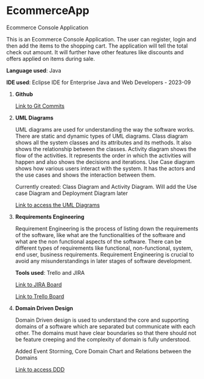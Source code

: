 # EcommerceApp
Ecommerce Console Application

This is an Ecommerce Console Application. The user can register, login and then add the items to the shopping cart.
The application will tell the total check out amount. It will further have other features like discounts and offers applied on items during sale.

**Language used**: Java

**IDE used**: Eclipse IDE for Enterprise Java and Web Developers - 2023-09

1. **Github**

      [Link to Git Commits](https://github.com/Deepshikha1611/EcommerceApp/commits/master)

2. **UML Diagrams**

     UML diagrams are used for understanding the way the software works. There are static and dynamic types of UML diagrams.
     Class diagram shows all the system classes and its attributes and its methods. It also shows the relationship between the classes.
     Activity diagram shows the flow of the activities. It represents the order in which the activities will happen and also shows the decisions and iterations.
     Use Case diagram shows how various users interact with the system. It has the actors and the use cases and shows the interaction between them.
   
     Currently created: Class Diagram and Activity Diagram.
     Will add the Use case Diagram and Deployment Diagram later
  
     [Link to access the UML Diagrams](https://github.com/Deepshikha1611/EcommerceApp/tree/master/UML%20Diagrams)

4. **Requirements Engineering**

      Requirement Engineering is the process of listing down the requirements of the software, like what are the functionalities of the software and what are the non functional aspects of the software. There can be different types of requirements like functional, non-functional, system, end user, business requirements. Requirement Engineering is crucial to avoid any misunderstandings in later stages of software development.
     
   
     **Tools used**: Trello and JIRA
  
     [Link to JIRA Board](https://singhdeepshikha165.atlassian.net/jira/software/projects/KAN/boards/1)
  
     [Link to Trello Board](https://trello.com/b/0zwFEus1/ecommerce-website)

6. **Domain Driven Design**

     Domain Driven design is used to understand the core and supporting domains of a software which are separated but communicate with each other. The domains must have clear boundaries so that there should not be feature creeping and the complexity of domain is fully understood. 

      Added Event Storming, Core Domain Chart and Relations between the Domains
  
     [Link to access DDD](https://github.com/Deepshikha1611/EcommerceApp/tree/master/Domain%20Driven%20Design)



